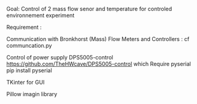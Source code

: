 Goal:
Control of 2 mass flow senor and temperature for controled environnement experiment

Requirement :

Communication with Bronkhorst (Mass) Flow Meters and Controllers :
cf communcation.py

Control of power supply
DPS5005-control
https://github.com/TheHWcave/DPS5005-control
which Require pyserial
pip install pyserial

TKinter for GUI 

Pillow imagin library
